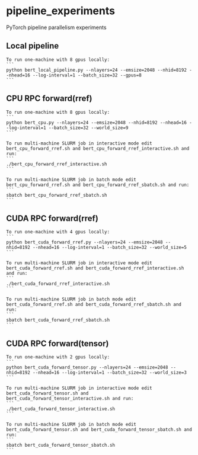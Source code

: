 # pipeline_experiments
PyTorch pipeline parallelism experiments
## Local pipeline

	To run one-machine with 8 gpus locally:
	```
	python bert_local_pipeline.py --nlayers=24 --emsize=2048 --nhid=8192 --nhead=16 --log-interval=1 --batch_size=32 --gpus=8
	```

## CPU RPC forward(rref)

	To run one-machine with 8 gpus locally:
	```
	python bert_cpu.py --nlayers=24 --emsize=2048 --nhid=8192 --nhead=16 --log-interval=1 --batch_size=32 --world_size=9
	```

	To run multi-machine SLURM job in interactive mode edit bert_cpu_forward_rref.sh and bert_cpu_forward_rref_interactive.sh and run:
	```
	./bert_cpu_forward_rref_interactive.sh
	```

	To run multi-machine SLURM job in batch mode edit bert_cpu_forward_rref.sh and bert_cpu_forward_rref_sbatch.sh and run:
	```
	sbatch bert_cpu_forward_rref_sbatch.sh
	```

## CUDA RPC forward(rref)

	To run one-machine with 4 gpus locally:
	```
	python bert_cuda_forward_rref.py --nlayers=24 --emsize=2048 --nhid=8192 --nhead=16 --log-interval=1 --batch_size=32 --world_size=5
	```

	To run multi-machine SLURM job in interactive mode edit bert_cuda_forward_rref.sh and bert_cuda_forward_rref_interactive.sh and run:
	```
	./bert_cuda_forward_rref_interactive.sh
	```

	To run multi-machine SLURM job in batch mode edit bert_cuda_forward_rref.sh and bert_cuda_forward_rref_sbatch.sh and run:
	```
	sbatch bert_cuda_forward_rref_sbatch.sh
	```

## CUDA RPC forward(tensor)

	To run one-machine with 2 gpus locally:
	```
	python bert_cuda_forward_tensor.py --nlayers=24 --emsize=2048 --nhid=8192 --nhead=16 --log-interval=1 --batch_size=32 --world_size=3
	```

	To run multi-machine SLURM job in interactive mode edit bert_cuda_forward_tensor.sh and bert_cuda_forward_tensor_interactive.sh and run:
	```
	./bert_cuda_forward_tensor_interactive.sh
	```

	To run multi-machine SLURM job in batch mode edit bert_cuda_forward_tensor.sh and bert_cuda_forward_tensor_sbatch.sh and run:
	```
	sbatch bert_cuda_forward_tensor_sbatch.sh
	```
